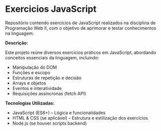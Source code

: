 # Exercicios JavaScript
Repositório contendo exercícios de JavaScript realizados na disciplina de Programação Web II, com o objetivo de aprimorar e testar conhecimentos na linguagem.

**Descrição:**

Este projeto reúne diversos exercícios práticos em JavaScript, abordando conceitos essenciais da linguagem, incluindo:

* Manipulação do DOM
* Funções e escopo
* Estruturas de repetição e decisão
* Arrays e objetos
* Eventos e interatividade
* Requisições assíncronas (fetch API)

**Tecnologias Utilizadas:**

* JavaScript (ES6+) – Lógica e funcionalidades
* HTML & CSS (se aplicável) – Estrutura e estilização dos exercícios
* Node.js (se houver scripts backend)
